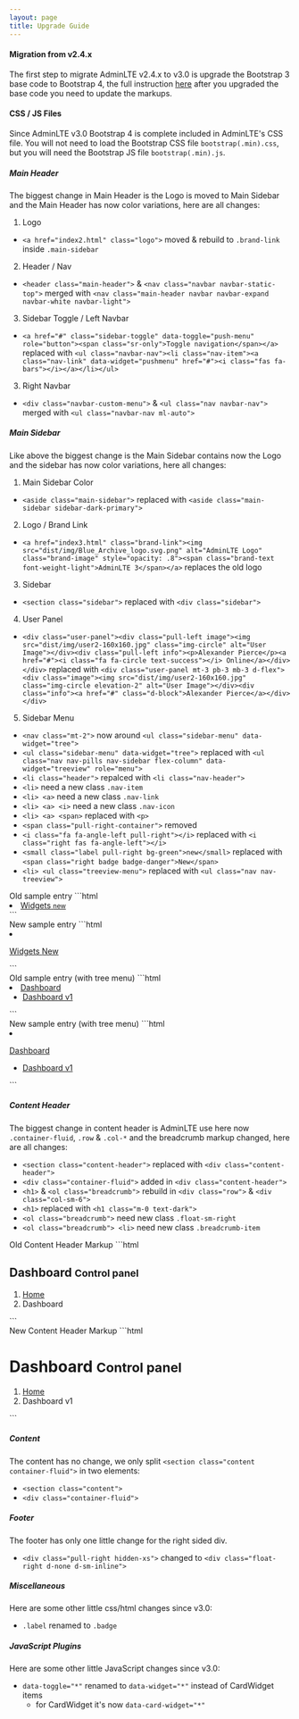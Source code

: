 ```yaml
---
layout: page
title: Upgrade Guide
---
```


#### Migration from v2.4.x

The first step to migrate AdminLTE v2.4.x to v3.0 is upgrade the Bootstrap 3 base code to Bootstrap 4, the full instruction [here](https://getbootstrap.com/docs/4.4/migration/) after you upgraded the base code you need to update the markups.

#### CSS / JS Files

Since AdminLTE v3.0 Bootstrap 4 is complete included in AdminLTE's CSS file. You will not need to load the Bootstrap CSS file `bootstrap(.min).css`, but you will need the Bootstrap JS file `bootstrap(.min).js`.

##### Main Header

The biggest change in Main Header is the Logo is moved to Main Sidebar and the Main Header has now color variations, here are all changes:

1. Logo
  - `<a href="index2.html" class="logo">` moved & rebuild to `.brand-link` inside `.main-sidebar`
2. Header / Nav
  - `<header class="main-header">` & `<nav class="navbar navbar-static-top">` merged with `<nav class="main-header navbar navbar-expand navbar-white navbar-light">`
3. Sidebar Toggle / Left Navbar
  - `<a href="#" class="sidebar-toggle" data-toggle="push-menu" role="button"><span class="sr-only">Toggle navigation</span></a>` replaced with `<ul class="navbar-nav"><li class="nav-item"><a class="nav-link" data-widget="pushmenu" href="#"><i class="fas fa-bars"></i></a></li></ul>`
3. Right Navbar
  - `<div class="navbar-custom-menu">` & `<ul class="nav navbar-nav">` merged with `<ul class="navbar-nav ml-auto">`

##### Main Sidebar

Like above the biggest change is the Main Sidebar contains now the Logo and the sidebar has now color variations, here all changes:

1. Main Sidebar Color
  - `<aside class="main-sidebar">` replaced with `<aside class="main-sidebar sidebar-dark-primary">`
2. Logo / Brand Link
  - `<a href="index3.html" class="brand-link"><img src="dist/img/Blue_Archive_logo.svg.png" alt="AdminLTE Logo" class="brand-image" style="opacity: .8"><span class="brand-text font-weight-light">AdminLTE 3</span></a>` replaces the old logo
3. Sidebar
  - `<section class="sidebar">` replaced with `<div class="sidebar">`
4. User Panel
  - `<div class="user-panel"><div class="pull-left image"><img src="dist/img/user2-160x160.jpg" class="img-circle" alt="User Image"></div><div class="pull-left info"><p>Alexander Pierce</p><a href="#"><i class="fa fa-circle text-success"></i> Online</a></div></div>` replaced with `<div class="user-panel mt-3 pb-3 mb-3 d-flex"><div class="image"><img src="dist/img/user2-160x160.jpg" class="img-circle elevation-2" alt="User Image"></div><div class="info"><a href="#" class="d-block">Alexander Pierce</a></div></div>`
5. Sidebar Menu
  - `<nav class="mt-2">` now around `<ul class="sidebar-menu" data-widget="tree">`
  - `<ul class="sidebar-menu" data-widget="tree">` replaced with `<ul class="nav nav-pills nav-sidebar flex-column" data-widget="treeview" role="menu">`
  - `<li class="header">` repalced with `<li class="nav-header">`
  - `<li>` need a new class `.nav-item`
  - `<li> <a>` need a new class `.nav-link`
  - `<li> <a> <i>` need a new class `.nav-icon`
  - `<li> <a> <span>` replaced with `<p>`
  - `<span class="pull-right-container">` removed
  - `<i class="fa fa-angle-left pull-right"></i>` replaced with `<i class="right fas fa-angle-left"></i>`
  - `<small class="label pull-right bg-green">new</small>` replaced with `<span class="right badge badge-danger">New</span>`
  - `<li> <ul class="treeview-menu">` replaced with `<ul class="nav nav-treeview">`


<div class="row">
  <div class="col-md-6" markdown="1">
Old sample entry
```html
<li>
  <a href="pages/widgets.html">
    <i class="fa fa-th"></i> <span>Widgets</span>
    <span class="pull-right-container">
      <small class="label pull-right bg-green">new</small>
    </span>
  </a>
</li>
```
  </div>
  <div class="col-md-6" markdown="1">
New sample entry
```html
<li class="nav-item">
  <a href="pages/widgets.html" class="nav-link">
    <i class="nav-icon fas fa-th"></i>
    <p>
      Widgets
      <span class="right badge badge-danger">New</span>
    </p>
  </a>
</li>
```
  </div>
</div>

<div class="row">
  <div class="col-md-6" markdown="1">
Old sample entry (with tree menu)
```html
<li class="treeview">
  <a href="#">
    <i class="fa fa-dashboard"></i> <span>Dashboard</span>
    <span class="pull-right-container">
      <i class="fa fa-angle-left pull-right"></i>
    </span>
  </a>
  <ul class="treeview-menu">
    <li class="active"><a href="index.html">
      <i class="fa fa-circle-o"></i> Dashboard v1</a>
    </li>
  </ul>
</li>
```
  </div>
  <div class="col-md-6" markdown="1">
New sample entry (with tree menu)
```html
<li class="nav-item">
  <a href="#" class="nav-link">
    <i class="nav-icon fas fa-tachometer-alt"></i>
    <p>
      Dashboard
      <i class="right fas fa-angle-left"></i>
    </p>
  </a>
  <ul class="nav nav-treeview">
    <li class="nav-item">
      <a href="index.html" class="nav-link active">
        <i class="far fa-circle nav-icon"></i>
        <p>Dashboard v1</p>
      </a>
    </li>
  </ul>
</li>
```
  </div>
</div>

##### Content Header

The biggest change in content header is AdminLTE use here now `.container-fluid`, `.row` & `.col-*` and the breadcrumb markup changed, here are all changes:

- `<section class="content-header">` replaced with `<div class="content-header">`
- `<div class="container-fluid">` added in `<div class="content-header">`
- `<h1>` & `<ol class="breadcrumb">` rebuild in `<div class="row">` & `<div class="col-sm-6">`
- `<h1>` replaced with `<h1 class="m-0 text-dark">`
- `<ol class="breadcrumb">` need new class `.float-sm-right`
- `<ol class="breadcrumb"> <li>` need new class `.breadcrumb-item`


<div class="row">
  <div class="col-md-6" markdown="1">
Old Content Header Markup
```html
<section class="content-header">
  <h1>
    Dashboard
    <small>Control panel</small>
  </h1>
  <ol class="breadcrumb">
    <li><a href="#"><i class="fa fa-dashboard"></i> Home</a></li>
    <li class="active">Dashboard</li>
  </ol>
</section>
```
  </div>
  <div class="col-md-6" markdown="1">
New Content Header Markup
```html
<div class="content-header">
  <div class="container-fluid">
    <div class="row mb-2">
      <div class="col-sm-6">
        <h1 class="m-0 text-dark">
          Dashboard
          <small>Control panel</small>
        </h1>
      </div>
      <div class="col-sm-6">
        <ol class="breadcrumb float-sm-right">
          <li class="breadcrumb-item"><a href="#">Home</a></li>
          <li class="breadcrumb-item active">Dashboard v1</li>
        </ol>
      </div>
    </div>
  </div>
</div>
```
  </div>
</div>

##### Content

The content has no change, we only split `<section class="content container-fluid">` in two elements:

- `<section class="content">`
- `<div class="container-fluid">`

##### Footer

The footer has only one little change for the right sided div.

- `<div class="pull-right hidden-xs">` changed to `<div class="float-right d-none d-sm-inline">`

##### Miscellaneous

Here are some other little css/html changes since v3.0:

- `.label` renamed to `.badge`

##### JavaScript Plugins

Here are some other little JavaScript changes since v3.0:

- `data-toggle="*"` renamed to `data-widget="*"` instead of CardWidget items
  - for CardWidget it's now `data-card-widget="*"`
